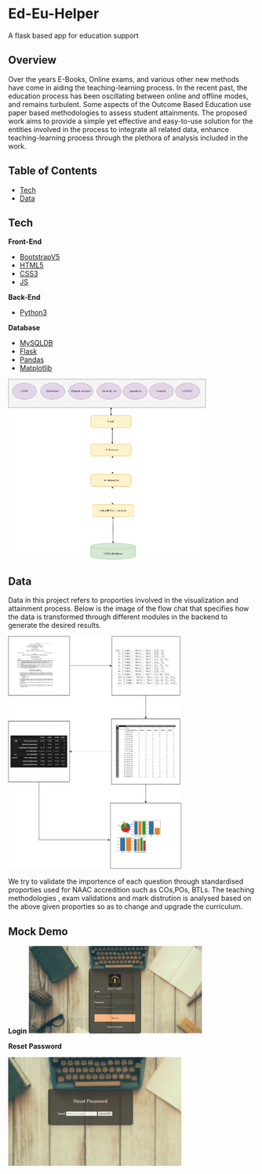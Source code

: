 # Ed-Eu-Helper
A flask based app for education support
## Overview

Over the years E-Books, Online exams, and various other new methods have come in aiding the teaching-learning process. In the recent past, the education process has been oscillating between online and offline modes, and remains turbulent. Some aspects of the Outcome Based Education use paper based methodologies to assess student attainments. The proposed work aims to provide a simple yet effective and easy-to-use solution for the entities involved in the process to integrate all related data, enhance teaching-learning process through the plethora of analysis included in the work.

## Table of Contents

- [Tech](#tech)<br/>
- [Data](#data)<br/>

## Tech


**Front-End**

- [BootstrapV5](https://getbootstrap.com/)
- [HTML5](https://en.wikipedia.org/wiki/HTML5)
- [CSS3](https://www.w3schools.com/css/)
- [JS](https://www.chartjs.org/)

**Back-End**

- [Python3](https://www.python.org/download/releases/3.0/)


**Database**

- [MySQLDB](https://mysqlclient.readthedocs.io/user_guide.html)
- [Flask](https://flask.palletsprojects.com/en/2.2.x/)
- [Pandas](https://pandas.pydata.org/docs/index.html)
- [Matplotlib](https://matplotlib.org/)

<img src="https://github.com/sanjna10/Ed-Eu-Helper/blob/main/Images/architecturefyp.drawio.png" width="80%" height="80%">

## Data

Data in this project refers to proporties involved in the visualization and attainment process. Below is the image of the flow chat that specifies how the data is transformed through different modules in the backend to generate the desired results.

<img src="https://github.com/sanjna10/Ed-Eu-Helper/blob/main/Images/data_flow.png" width="70%" height="70%">

We try to validate the importence of each question through standardised proporties used for NAAC accredition such as COs,POs, BTLs. The teaching methodologies , exam validations and mark distrution is analysed based on the above given proporties so as to change and upgrade the curriculum.

## Mock Demo 

**Login**
<img src="https://github.com/sanjna10/Ed-Eu-Helper/blob/main/Images/login1.png" width="70%" height="70%">


**Reset Password**

<img src="https://github.com/sanjna10/Ed-Eu-Helper/blob/main/Images/resetpass.png" width="70%" height="70%">




